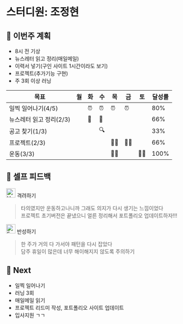 # 스터디원: 조정현

## 🚀 이번주 계획

- 8시 전 기상
- 뉴스레터 읽고 정리(매일메일)
- 이력서 넣기(구인 사이트 1시간이라도 보기)
- 프로젝트(추가기능 구현)
- 주 3회 이상 러닝

| 목표                    | 월  | 화  | 수  | 목  | 금  | 토  | 달성률 |
| ----------------------- | --- | --- | --- | --- | --- | --- | ------ |
| 일찍 일어나기(4/5)      |     | ⏰  | ⏰  | ⏰  | ⏰  |     | 80%    |
| 뉴스레터 읽고 정리(2/3) |     | 📨  | 📨  |     |     |     | 66%    |
| 공고 찾기(1/3)          |     |     | 🔍  |     |     |     | 33%    |
| 프로젝트(2/3)           |     |     |     | 👩‍💻  | 👩‍💻  |     | 66%    |
| 운동(3/3)               |     |     |     | 🏃‍♀️  |     | 🏃‍♀️  | 100%   |

## 🎉 셀프 피드백

<img src="https://raw.githubusercontent.com/Tarikul-Islam-Anik/Animated-Fluent-Emojis/master/Emojis/Smilies/Hugging%20Face.png" alt="Hugging Face" width="25" height="25"> 격려하기</img>

> 타의였지만 운동하고나니까 그래도 의지가 다시 생기는 느낌이었다<br>
> 프로젝트 초기버전은 끝냈으니 얼른 정리해서 포트폴리오 업데이트하자!!!

<img src="https://raw.githubusercontent.com/Tarikul-Islam-Anik/Animated-Fluent-Emojis/master/Emojis/Smilies/Face%20with%20Monocle.png" alt="Face with Monocle" width="25" height="25"> 반성하기</img>

> 한 주가 거의 다 가서야 패턴을 다시 잡았다<br>
> 담주 휴일이 많은데 너무 해이해지지 않도록 주의하기

## 🌱 Next

- 일찍 일어나기
- 러닝 3회
- 매일메일 읽기
- 프로젝트 리드미 작성, 포트폴리오 사이트 업데이트
- 입사지원 ㄱㄱ
